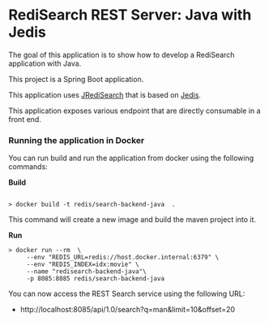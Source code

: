 # RediSearch REST Server: Java with Jedis

The goal of this application is to show how to develop a RediSearch application with Java.

This project is a Spring Boot application.

This application uses [JRediSearch](https://github.com/RediSearch/JRediSearch) that is based on [Jedis](https://github.com/xetorthio/jedis).

This application exposes various endpoint that are directly consumable in a front end.



### Running the application in Docker

You can run build and run the application from docker using the following commands:

**Build**

```shell script

> docker build -t redis/search-backend-java  . 

```

This command will create a new image and build the maven project into it.

**Run**

```shell script
> docker run --rm  \
     --env "REDIS_URL=redis://host.docker.internal:6379" \
     --env "REDIS_INDEX=idx:movie" \
     --name "redisearch-backend-java"\
     -p 8085:8085 redis/search-backend-java
```

You can now access the REST Search service using the following URL:

* http://localhost:8085/api/1.0/search?q=man&limit=10&offset=20

